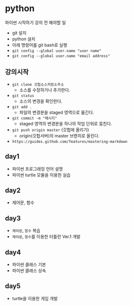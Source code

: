 ﻿# python

파이썬 시작하기 강의 전 해야할 일

* git 설치
* python 설치
* 아래 명령어를 git bash로 실행
* `git config --global user.name "user name"` 
* `git config --global user.name "email address"`

## 강의시작

* `git clone 깃헙소스저장소주소`
  * 소스를 수정하거나 추가한다.
* `git status`
  * 소스의 변경을 확인한다.
* `git add . `
  * 파일의 변경분을 staged 영역으로 옮긴다. 
* `git commit -m "메시지"`
  * staged 영역의 변경분을 하나의 작업 단위로 뭉친다.
* `git push origin master` (깃헙에 올리기)
  * origin(깃헙서버)의 master 브랜치로 올린다.
* `https://guides.github.com/features/mastering-markdown`


## day1
- 파이썬 프로그래밍 언어 설명
- 파이썬 turtle 모듈을 이용한 실습

## day2
- 제어문, 함수

## day3
- `제어문`, `함수` 복습
- `제어문`, `함수`를 이용한 터틀런 Ver.1 개발

## day4
- 파이썬 클래스 기본
- 파이썬 클래스 상속

## day5
- turtle을 이용한 게임 개발